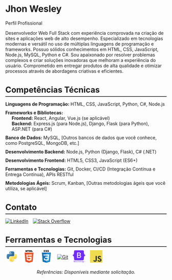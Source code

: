 <h1 align="left">Jhon Wesley</h1>



<p align="justify">
Perfil Profissional

Desenvolvedor Web Full Stack com experiência comprovada na criação de sites e aplicações web de alto desempenho. Especializado em tecnologias modernas e versátil no uso de múltiplas linguagens de programação e frameworks. Possuo sólidos conhecimentos em HTML, CSS, JavaScript, Node.js, MySQL, Python e C#. Sou apaixonado por resolver problemas complexos e criar soluções inovadoras que melhoram a experiência do usuário. Comprometido em entregar produtos de alta qualidade e otimizar processos através de abordagens criativas e eficientes.
</p>
 <section id="competencias" style="margin-bottom: 20px;">
        <h2 style="border-bottom: 2px solid #333; padding-bottom: 5px; margin-bottom: 10px; font-size: 1.8em;">Competências Técnicas</h2>
        <ul style="list-style-type: none; padding-left: 0;">
            <li style="margin-bottom: 10px;"><strong>Linguagens de Programação:</strong> HTML, CSS, JavaScript, Python, C#, Node.js</li>
            <li style="margin-bottom: 10px;"><strong>Frameworks e Bibliotecas:</strong>
                <ul style="list-style-type: none; padding-left: 20px;">
                    <li><strong>Frontend:</strong> React, Angular, Vue.js (se aplicável)</li>
                    <li><strong>Backend:</strong> Express.js (para Node.js), Django, Flask (para Python), ASP.NET (para C#)</li>
                </ul>
            </li>
            <li style="margin-bottom: 10px;"><strong>Banco de Dados:</strong> MySQL, [Outros bancos de dados que você conhece, como PostgreSQL, MongoDB, etc.]</li>
            <li style="margin-bottom: 10px;"><strong>Desenvolvimento Backend:</strong> Node.js, Python (Django, Flask), C# (.NET)</li>
            <li style="margin-bottom: 10px;"><strong>Desenvolvimento Frontend:</strong> HTML5, CSS3, JavaScript (ES6+)</li>
            <li style="margin-bottom: 10px;"><strong>Ferramentas e Tecnologias:</strong> Git, Docker, CI/CD (Integração Contínua e Entrega Contínua), APIs RESTful</li>
            <li style="margin-bottom: 10px;"><strong>Metodologias Ágeis:</strong> Scrum, Kanban, [Outras metodologias ágeis que você utiliza, se aplicável]</li>
        </ul>
    </section>

 <section id="contato" style="margin-bottom: 20px;">
        <h2 style="border-bottom: 2px solid #333; padding-bottom: 5px; margin-bottom: 10px; font-size: 1.8em;">Contato</h2>
        <div style="text-align: left; margin-bottom: 20px;">
            <a href="https://linkedin.com/in/igorclerigo" target="_blank" style="display: inline-block; margin-right: 10px; vertical-align: middle;">
                <img src="https://raw.githubusercontent.com/rahuldkjain/github-profile-readme-generator/master/src/images/icons/Social/linked-in-alt.svg" alt="LinkedIn" height="30" width="40" style="vertical-align: middle;" />
            </a>
            <a href="https://stackoverflow.com/users/igorclerigo" target="_blank" style="display: inline-block; margin-right: 10px; vertical-align: middle;">
                <img src="https://raw.githubusercontent.com/rahuldkjain/github-profile-readme-generator/master/src/images/icons/Social/stack-overflow.svg" alt="Stack Overflow" height="30" width="40" style="vertical-align: middle;" />
            </a>
        </div>
 </section>
 
 <section id="ferramentas" style="margin-bottom: 20px;">
        <h2 style="border-bottom: 2px solid #333; padding-bottom: 5px; margin-bottom: 10px; font-size: 1.8em;">Ferramentas e Tecnologias</h2>
        <div style="text-align: left; margin-bottom: 20px;">
            <a href="https://www.python.org" target="_blank" style="display: inline-block; margin-right: 10px; vertical-align: middle;">
                <img src="https://raw.githubusercontent.com/devicons/devicon/master/icons/python/python-original.svg" alt="Python" width="40" height="40" style="vertical-align: middle;"/>
            </a>
            <a href="https://developer.mozilla.org/en-US/docs/Web/HTML" target="_blank" style="display: inline-block; margin-right: 10px; vertical-align: middle;">
                <img src="https://raw.githubusercontent.com/devicons/devicon/master/icons/html5/html5-original-wordmark.svg" alt="HTML5" width="40" height="40" style="vertical-align: middle;"/>
            </a>
            <a href="https://developer.mozilla.org/en-US/docs/Web/CSS" target="_blank" style="display: inline-block; margin-right: 10px; vertical-align: middle;">
                <img src="https://raw.githubusercontent.com/devicons/devicon/master/icons/css3/css3-original-wordmark.svg" alt="CSS3" width="40" height="40" style="vertical-align: middle;"/>
            </a>
            <a href="https://git-scm.com/" target="_blank" style="display: inline-block; margin-right: 10px; vertical-align: middle;">
                <img src="https://www.vectorlogo.zone/logos/git-scm/git-scm-icon.svg" alt="Git" width="40" height="40" style="vertical-align: middle;"/>
            </a>
            <a href="https://getbootstrap.com" target="_blank" style="display: inline-block; margin-right: 10px; vertical-align: middle;">
                <img src="https://raw.githubusercontent.com/devicons/devicon/master/icons/bootstrap/bootstrap-plain-wordmark.svg" alt="Bootstrap" width="40" height="40" style="vertical-align: middle;"/>
            </a>
            <a href="https://developer.mozilla.org/en-US/docs/Web/JavaScript" target="_blank" style="display: inline-block; margin-right: 10px; vertical-align: middle;">
                <img src="https://raw.githubusercontent.com/devicons/devicon/master/icons/javascript/javascript-original.svg" alt="JavaScript" width="40" height="40" style="vertical-align: middle;"/>
            </a>
        </div>
    </section>

<footer style="text-align: center; font-style: italic; margin-top: 20px;">
        <p style="font-size: 1em;">Referências: Disponíveis mediante solicitação.</p>
    </footer>
